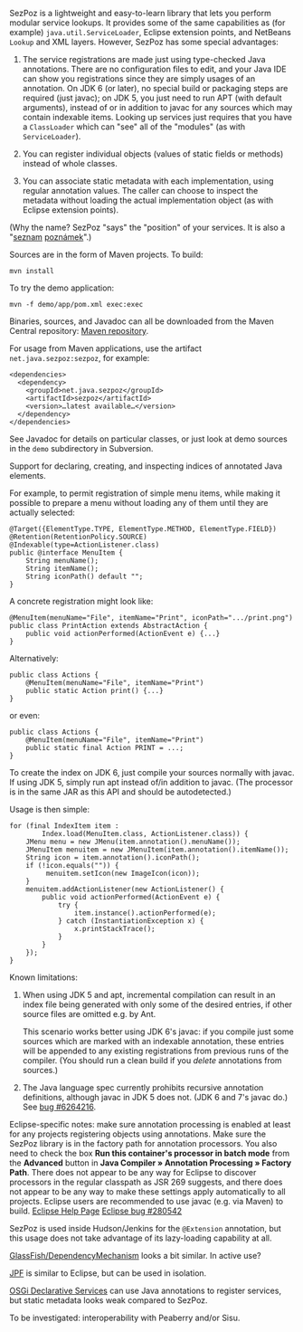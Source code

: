 SezPoz is a lightweight and easy-to-learn library that lets you perform modular service lookups. It provides some of the same capabilities as (for example) `java.util.ServiceLoader`, Eclipse extension points, and NetBeans `Lookup` and XML layers. However, SezPoz has some special advantages:

1.  The service registrations are made just using type-checked Java annotations. There are no configuration files to edit, and your Java IDE can show you registrations since they are simply usages of an annotation. On JDK 6 (or later), no special build or packaging steps are required (just javac); on JDK 5, you just need to run APT (with default arguments), instead of or in addition to javac for any sources which may contain indexable items. Looking up services just requires that you have a `ClassLoader` which can "see" all of the "modules" (as with `ServiceLoader`).

2.  You can register individual objects (values of static fields or methods) instead of whole classes.

3.  You can associate static metadata with each implementation, using regular annotation values. The caller can choose to inspect the metadata without loading the actual implementation object (as with Eclipse extension points).

(Why the name? SezPoz "says" the "position" of your services. It is also a "[seznam][1] [poznámek][2]".)

Sources are in the form of Maven projects. To build:

    mvn install


To try the demo application:

    mvn -f demo/app/pom.xml exec:exec


Binaries, sources, and Javadoc can all be downloaded from the Maven Central repository: [Maven repository][3].

For usage from Maven applications, use the artifact `net.java.sezpoz:sezpoz`, for example:

    <dependencies>
      <dependency>
        <groupId>net.java.sezpoz</groupId>
        <artifactId>sezpoz</artifactId>
        <version>…latest available…</version>
      </dependency>
    </dependencies>

See Javadoc for details on particular classes, or just look at demo sources in the `demo` subdirectory in Subversion.

Support for declaring, creating, and inspecting indices of annotated Java elements.

For example, to permit registration of simple menu items, while making it possible to prepare a menu without loading any of them until they are actually selected:

    @Target({ElementType.TYPE, ElementType.METHOD, ElementType.FIELD})
    @Retention(RetentionPolicy.SOURCE)
    @Indexable(type=ActionListener.class)
    public @interface MenuItem {
        String menuName();
        String itemName();
        String iconPath() default "";
    }

A concrete registration might look like:

    @MenuItem(menuName="File", itemName="Print", iconPath=".../print.png")
    public class PrintAction extends AbstractAction {
        public void actionPerformed(ActionEvent e) {...}
    }

Alternatively:

    public class Actions {
        @MenuItem(menuName="File", itemName="Print")
        public static Action print() {...}
    }

or even:

    public class Actions {
        @MenuItem(menuName="File", itemName="Print")
        public static final Action PRINT = ...;
    }

To create the index on JDK 6, just compile your sources normally with javac. If using JDK 5, simply run apt instead of/in addition to javac. (The processor is in the same JAR as this API and should be autodetected.)

Usage is then simple:

    for (final IndexItem item :
            Index.load(MenuItem.class, ActionListener.class)) {
        JMenu menu = new JMenu(item.annotation().menuName());
        JMenuItem menuitem = new JMenuItem(item.annotation().itemName());
        String icon = item.annotation().iconPath();
        if (!icon.equals("")) {
             menuitem.setIcon(new ImageIcon(icon));
        }
        menuitem.addActionListener(new ActionListener() {
            public void actionPerformed(ActionEvent e) {
                try {
                    item.instance().actionPerformed(e);
                } catch (InstantiationException x) {
                    x.printStackTrace();
                }
            }
        });
    }


Known limitations:

1.  When using JDK 5 and apt, incremental compilation can result in an index file being generated with only some of the desired entries, if other source files are omitted e.g. by Ant.

    This scenario works better using JDK 6's javac: if you compile just some sources which are marked with an indexable annotation, these entries will be appended to any existing registrations from previous runs of the compiler. (You should run a clean build if you *delete* annotations from sources.)

2.  The Java language spec currently prohibits recursive annotation definitions, although javac in JDK 5 does not. (JDK 6 and 7's javac do.) See [bug #6264216][4].

Eclipse-specific notes: make sure annotation processing is enabled at least for any projects registering objects using annotations. Make sure the SezPoz library is in the factory path for annotation processors. You also need to check the box **Run this container's processor in batch mode** from the **Advanced** button in **Java Compiler » Annotation Processing » Factory Path**. There does not appear to be any way for Eclipse to discover processors in the regular classpath as JSR 269 suggests, and there does not appear to be any way to make these settings apply automatically to all projects. Eclipse users are recommended to use javac (e.g. via Maven) to build. [Eclipse Help Page][5] [Eclipse bug #280542][6]

SezPoz is used inside Hudson/Jenkins for the `@Extension` annotation, but this usage does not take advantage of its lazy-loading capability at all.

[GlassFish/DependencyMechanism][7] looks a bit similar. In active use?

[JPF][8] is similar to Eclipse, but can be used in isolation.

[OSGi Declarative Services][9] can use Java annotations to register services, but static metadata looks weak compared to SezPoz.

To be investigated: interoperability with Peaberry and/or Sisu.

 [1]: http://slovnik.seznam.cz/search.py?wd=seznam&amp;lg=cz_en
 [2]: http://slovnik.seznam.cz/search.py?wd=pozn%C3%A1mka&amp;lg=cz_en
 [3]: http://repo1.maven.org/maven2/net/java/sezpoz/sezpoz/
 [4]: http://bugs.sun.com/bugdatabase/view_bug.do?bug_id=6264216
 [5]: http://help.eclipse.org/ganymede/index.jsp?topic=/org.eclipse.jdt.doc.isv/guide/jdt_apt_getting_started.htm
 [6]: https://bugs.eclipse.org/bugs/show_bug.cgi?id=280542
 [7]: https://wikis.oracle.com/display/GlassFish/DependencyMechanism
 [8]: http://jpf.sourceforge.net/
 [9]: http://wiki.osgi.org/wiki/Declarative_Services
